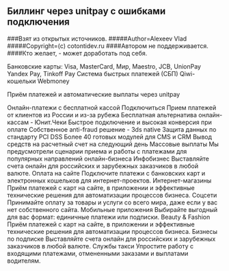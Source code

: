 ## Биллинг через unitpay с ошибками подключения
###Взят из открытых источников.
#####Author=Alexeev Vlad
#####Copyright=(с) cotontidev.ru
####Автором не поддерживается. 
####Кто желает, - может доработать под себя.

Банковские карты: Visa, MasterCard, Мир, Maestro, JCB, UnionPay
Yandex Pay, Tinkoff Pay
Система быстрых платежей (СБП)
Qiwi-кошельки
Webmoney

Приём платежей и автоматические выплаты через unitpay

Онлайн-платежи с бесплатной кассой
Подключиться
Прием платежей от клиентов из России и из-за рубежа
Бесплатная альтернатива онлайн-кассам - Юнит.Чеки
Быстрое подключение и высокая конверсия при оплате
Собственное anti-fraud решение - 3ds native
Защита данных по стандарту PCI DSS
Более 40 готовых модулей для CMS и CRM
Вывод средств на расчетный счет на следующий день
Массовые выплаты
Мы предусмотрели сценарии приема и работы с платежами для популярных направлений онлайн-бизнеса
Инфобизнес
Выставляйте счета онлайн для российских и зарубежных заказчиков в любой валюте.
Оплата на сайте
Подключите платежи с банковских карт и электронных кошельков для интернет-проектов.
Интернет-магазины
Приём платежей с карт на сайте, в приложении и эффективные технические решения для автоматизации процессов бизнеса.
Соцсети
Принимайте оплату за товары и услуги со всего мира, даже если у вас нет собственного сайта.
Мобильные приложения
Выбирайте выгодный для вас формат: единичные платежи или подписки.
Beauty & Fashion
Приём платежей с карт на сайте, в приложении и эффективные технические решения для автоматизации процессов бизнеса.
Бизнесы по подписке
Выставляйте счета онлайн для российских и зарубежных заказчиков в любой валюте.
Службы такси
Упростите работу с входящими платежами, отмененными заказами и выплатами водителям.


